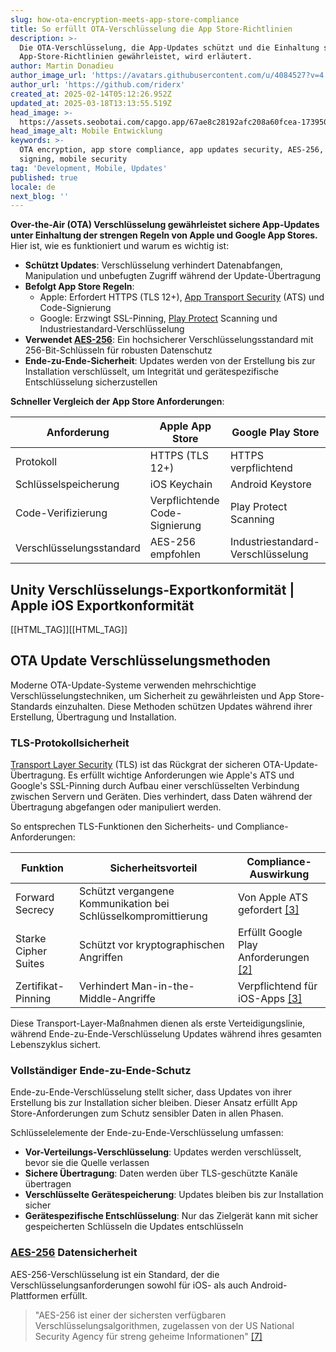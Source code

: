 ```yaml
---
slug: how-ota-encryption-meets-app-store-compliance
title: So erfüllt OTA-Verschlüsselung die App Store-Richtlinien
description: >-
  Die OTA-Verschlüsselung, die App-Updates schützt und die Einhaltung strenger
  App-Store-Richtlinien gewährleistet, wird erläutert.
author: Martin Donadieu
author_image_url: 'https://avatars.githubusercontent.com/u/4084527?v=4'
author_url: 'https://github.com/riderx'
created_at: 2025-02-14T05:12:26.952Z
updated_at: 2025-03-18T13:13:55.519Z
head_image: >-
  https://assets.seobotai.com/capgo.app/67ae8c28192afc208a60fcea-1739509966039.jpg
head_image_alt: Mobile Entwicklung
keywords: >-
  OTA encryption, app store compliance, app updates security, AES-256, TLS, code
  signing, mobile security
tag: 'Development, Mobile, Updates'
published: true
locale: de
next_blog: ''
---
```


**Over-the-Air (OTA) Verschlüsselung gewährleistet sichere App-Updates unter Einhaltung der strengen Regeln von Apple und Google App Stores.** Hier ist, wie es funktioniert und warum es wichtig ist:

-   **Schützt Updates**: Verschlüsselung verhindert Datenabfangen, Manipulation und unbefugten Zugriff während der Update-Übertragung
-   **Befolgt App Store Regeln**:
    -   Apple: Erfordert HTTPS (TLS 12+), [App Transport Security](https://developer.apple.com/documentation/security/preventing-insecure-network-connections) (ATS) und Code-Signierung
    -   Google: Erzwingt SSL-Pinning, [Play Protect](https://developersgooglecom/android/play-protect) Scanning und Industriestandard-Verschlüsselung
-   **Verwendet [AES-256](https://enwikipediaorg/wiki/Advanced_Encryption_Standard)**: Ein hochsicherer Verschlüsselungsstandard mit 256-Bit-Schlüsseln für robusten Datenschutz
-   **Ende-zu-Ende-Sicherheit**: Updates werden von der Erstellung bis zur Installation verschlüsselt, um Integrität und gerätespezifische Entschlüsselung sicherzustellen

**Schneller Vergleich der App Store Anforderungen**:

| **Anforderung** | **Apple App Store** | **Google Play Store** |
| --- | --- | --- |
| Protokoll | HTTPS (TLS 12+) | HTTPS verpflichtend |
| Schlüsselspeicherung | iOS Keychain | Android Keystore |
| Code-Verifizierung | Verpflichtende Code-Signierung | Play Protect Scanning |
| Verschlüsselungsstandard | AES-256 empfohlen | Industriestandard-Verschlüsselung |

## Unity Verschlüsselungs-Exportkonformität | Apple iOS Exportkonformität

[[HTML_TAG]][[HTML_TAG]]

## OTA Update Verschlüsselungsmethoden

Moderne OTA-Update-Systeme verwenden mehrschichtige Verschlüsselungstechniken, um Sicherheit zu gewährleisten und App Store-Standards einzuhalten. Diese Methoden schützen Updates während ihrer Erstellung, Übertragung und Installation.

### TLS-Protokollsicherheit

[Transport Layer Security](https://enwikipediaorg/wiki/Transport_Layer_Security) (TLS) ist das Rückgrat der sicheren OTA-Update-Übertragung. Es erfüllt wichtige Anforderungen wie Apple's ATS und Google's SSL-Pinning durch Aufbau einer verschlüsselten Verbindung zwischen Servern und Geräten. Dies verhindert, dass Daten während der Übertragung abgefangen oder manipuliert werden.

So entsprechen TLS-Funktionen den Sicherheits- und Compliance-Anforderungen:

| Funktion | Sicherheitsvorteil | Compliance-Auswirkung |
| --- | --- | --- |
| Forward Secrecy | Schützt vergangene Kommunikation bei Schlüsselkompromittierung | Von Apple ATS gefordert [\[3\]](https://wwwglobalyocom/exploring-advanced-encryption-techniques-for-esim-security/) |
| Starke Cipher Suites | Schützt vor kryptographischen Angriffen | Erfüllt Google Play Anforderungen [\[2\]](https://workerscloudflarecom/built-with/projects/Capgo) |
| Zertifikat-Pinning | Verhindert Man-in-the-Middle-Angriffe | Verpflichtend für iOS-Apps [\[3\]](https://wwwglobalyocom/exploring-advanced-encryption-techniques-for-esim-security/) |

Diese Transport-Layer-Maßnahmen dienen als erste Verteidigungslinie, während Ende-zu-Ende-Verschlüsselung Updates während ihres gesamten Lebenszyklus sichert.

### Vollständiger Ende-zu-Ende-Schutz

Ende-zu-Ende-Verschlüsselung stellt sicher, dass Updates von ihrer Erstellung bis zur Installation sicher bleiben. Dieser Ansatz erfüllt App Store-Anforderungen zum Schutz sensibler Daten in allen Phasen.

Schlüsselelemente der Ende-zu-Ende-Verschlüsselung umfassen:

-   **Vor-Verteilungs-Verschlüsselung**: Updates werden verschlüsselt, bevor sie die Quelle verlassen
-   **Sichere Übertragung**: Daten werden über TLS-geschützte Kanäle übertragen
-   **Verschlüsselte Gerätespeicherung**: Updates bleiben bis zur Installation sicher
-   **Gerätespezifische Entschlüsselung**: Nur das Zielgerät kann mit sicher gespeicherten Schlüsseln die Updates entschlüsseln

### [AES-256](https://enwikipediaorg/wiki/Advanced_Encryption_Standard) Datensicherheit

AES-256-Verschlüsselung ist ein Standard, der die Verschlüsselungsanforderungen sowohl für iOS- als auch Android-Plattformen erfüllt.

> "AES-256 ist einer der sichersten verfügbaren Verschlüsselungsalgorithmen, zugelassen von der US National Security Agency für streng geheime Informationen" [\[7\]](https://wwwzendesk)